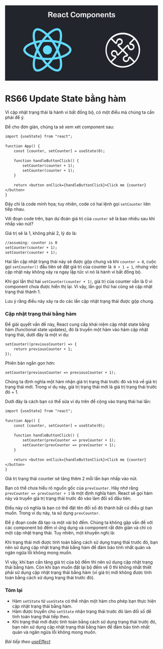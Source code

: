 
![Create-HTML-1](images/components.jpg) 

# RS66 Update State bằng hàm

Vì cập nhật trạng thái là hành vi bất đồng bộ, có một điều mà chúng ta cần phải để ý.

Để cho đơn giản, chúng ta sẽ xem xét component sau:

```
import {useState} from "react";

function App() {
    const [counter, setCounter] = useState(0);

    function handleButtonClick() {
        setCounter(counter + 1);
        setCounter(counter + 1);
    }

    return <button onClick={handleButtonClick}>Click me {counter}</button>
}
```

Đây chỉ là code minh họa; tuy nhiên, code có hai lệnh gọi `setCounter` liên tiếp nhau.

Với đoạn code trên, bạn dự đoán giá trị của `counter` sẽ là bao nhiêu sau khi nhấp vào nút?

Giá trị sẽ là 1, không phải 2, lý do là:

```
//assuming: counter is 0
setCounter(counter + 1);
setCounter(counter + 1);
```

Hai lần cập nhật trạng thái này sẽ được gộp chung và khi `counter = 0`, cuộc gọi `setCounter()` đầu tiên sẽ đặt giá trị của counter là` 0 + 1 = 1`, nhưng việc cập nhật này không xảy ra ngay lập tức vì nó là hành vi bất đồng bộ.

Khi gọi lần thứ hai `setCounter(counter + 1)`, giá trị của counter vẫn là 0 vì component chưa được hiển thị lại. Vì vậy, lần gọi thứ hai cũng sẽ cập nhật trạng thái thành 1.

Lưu ý rằng điều này xảy ra do các lần cập nhật trạng thái được gộp chung.

### Cập nhật trạng thái bằng hàm

Để giải quyết vấn đề này, React cung cấp khái niệm cập nhật state bằng hàm (functional state updates), đó là truyền một hàm vào hàm cập nhật trạng thái, dưới đây là một ví dụ:

```
setCounter((previousCounter) => {
    return previousCounter + 1;
});
```

Phiên bản ngắn gọn hơn:

```
setCounter(previousCounter => previousCounter + 1);
```

Chúng ta định nghĩa một hàm nhận giá trị trạng thái trước đó và trả về giá trị trạng thái mới. Trong ví dụ này, giá trị trạng thái mới là giá trị trạng thái trước đó + 1.

Dưới đây là cách bạn có thể sửa ví dụ trên để cộng vào trạng thái hai lần:

```
import {useState} from "react";

function App() {
    const [counter, setCounter] = useState(0);

    function handleButtonClick() {
        setCounter(prevCounter => prevCounter + 1);
        setCounter(prevCounter => prevCounter + 1);
    }

    return <button onClick={handleButtonClick}>Click me {counter}</button>
}
```

Giá trị trạng thái counter sẽ tăng thêm 2 mỗi lần bạn nhấp vào nút.

Bạn có thể chưa hiểu rõ nguồn gốc của `prevCounter`. Hãy nhớ rằng `prevCounter => prevCounter + 1` là một định nghĩa hàm. React sẽ gọi hàm này và truyền giá trị trạng thái trước đó vào làm đối số đầu tiên.

Điều này có nghĩa là bạn có thể đặt tên đối số đó thành bất cứ điều gì bạn muốn. Trong ví dụ này, ta sử dụng `prevCounter`.

Để ý đoạn code đã tạo ra một vài bộ đếm. Chúng ta không gặp vấn đề với các component bộ đếm vì ứng dụng và component rất đơn giản và chỉ có một cập nhật trạng thái. Tuy nhiên, một khuyến nghị là:

Khi trạng thái mới được tính toán bằng cách sử dụng trạng thái trước đó, bạn nên sử dụng cập nhật trạng thái bằng hàm để đảm bảo tính nhất quán và ngăn ngừa lỗi không mong muốn.

Vì vậy, khi bạn cần tăng giá trị của bộ đếm thì nên sử dụng cập nhật trạng thái bằng hàm. Còn khi bạn muốn đặt lại bộ đếm về 0 thì không nhất thiết phải sử dụng cập nhật trạng thái bằng hàm (vì giá trị mới không được tính toán bằng cách sử dụng trạng thái trước đó).

### Tóm lại

- Hàm `setState` từ `useState` có thể nhận một hàm cho phép bạn thực hiện cập nhật trạng thái bằng hàm.
- Hàm được truyền cho `setState` nhận trạng thái trước đó làm đối số để tính toán trạng thái tiếp theo.
- Khi trạng thái mới được tính toán bằng cách sử dụng trạng thái trước đó, bạn nên sử dụng cập nhật trạng thái bằng hàm để đảm bảo tính nhất quán và ngăn ngừa lỗi không mong muốn.

*Bài tiếp theo [useEffect](/lesson/session/session_067_effect.md)*